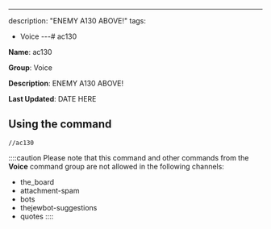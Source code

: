 ---
description: "ENEMY A130 ABOVE!"
tags:
  - Voice
---# ac130

**Name**: ac130

**Group**: Voice

**Description**: ENEMY A130 ABOVE!

**Last Updated**: DATE HERE

## Using the command

    //ac130

::::caution Please note that this command and other commands from the **Voice** command group are not allowed in the following channels:
- the_board
- attachment-spam
- bots
- thejewbot-suggestions
- quotes
::::